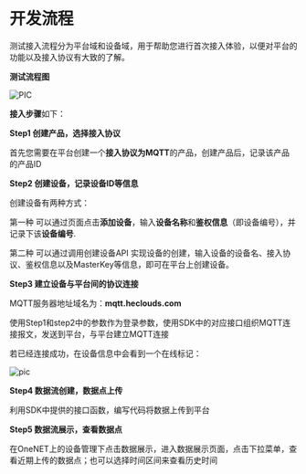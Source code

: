 # 开发流程

测试接入流程分为平台域和设备域，用于帮助您进行首次接入体验，以便对平台的功能以及接入协议有大致的了解。

**测试流程图**

![PIC](/images/MQTT/测试流程图1.jpg)

**接入步骤**如下：

**Step1 创建产品，选择接入协议**

首先您需要在平台创建一个**接入协议为MQTT**的产品，创建产品后，记录该产品的产品ID

**Step2 创建设备，记录设备ID等信息**

创建设备有两种方式：

第一种 可以通过页面点击**添加设备**，输入**设备名称**和**鉴权信息**（即设备编号），并记录下该**设备编号**.

第二种 可以通过调用创建设备API 实现设备的创建，输入设备的设备名、接入协议、鉴权信息以及MasterKey等信息，即可在平台上创建设备。

**Step3 建立设备与平台间的协议连接**

MQTT服务器地址域名为：**mqtt.heclouds.com**

使用Step1和step2中的参数作为登录参数，使用SDK中的对应接口组织MQTT连接报文，发送到平台，与平台建立MQTT连接

若已经连接成功，在设备信息中会看到一个在线标记：

![pic](/images/MQTT/在线.png)

**Step4 数据流创建，数据点上传**

利用SDK中提供的接口函数，编写代码将数据上传到平台

**Step5  数据流展示，查看数据点**

在OneNET上的设备管理下点击数据展示，进入数据展示页面，点击下拉菜单，查看近期上传的数据点；也可以选择时间区间来查看历史时间


